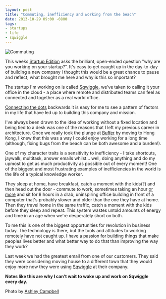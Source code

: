 ```yaml
---
layout: post
title: "Commuting, inefficiency and working from the beach"
date: 2013-10-29 09:00 -0800
tags:
- startups
- life
- sqwiggle
---
```


![Commuting](/images/commuting.jpg)

This weeks [Startup Edition](bit.ly/1eFpetV) asks the brilliant, open-ended question "why are you working on your startup?". It's easy to get caught up in the day-to-day of building a new company I thought this would be a great chance to pause and reflect, what brought me here and why is this so important?

The startup I'm working on is called [Sqwiggle](https://www.sqwiggle.com), we've taken to calling it your office in the cloud - a place where remote and distributed teams can feel as connected and together as a real world office.

[Connecting the dots](http://news.stanford.edu/news/2005/june15/jobs-061505.html) backwards it is easy for me to see a pattern of factors in my life that have led up to building this company and mission.

I've always been drawn to the idea of working without a fixed location and being tied to a desk was one of the reasons that I left my previous career in architecture. Once we really took the plunge at [Buffer](http://techcrunch.com/2011/12/20/sharing-scheduler-app-buffer-raises-400000-gets-kicked-out-of-us/) by moving to Hong Kong, I knew that this was a way I could enjoy working for a long time (although, fixing bugs from the beach can be both awesome and a burden!).

One of my character traits is a sensitivity to inefficiency - I take shortcuts, jaywalk, multitask, answer emails whilst... well, doing anything and do my upmost to get as much productivity as possible out of every moment! One of the biggest and most frustrating examples of inefficiencies in the world is the life of a typical knowledge worker.

They sleep at home, have breakfast, catch a moment with the kids(?) and then head out the door - commute to work, sometimes taking an hour [or more](http://en.wikipedia.org/wiki/China_National_Highway_110_traffic_jam) and sit for 8 hours in a drab, uninspiring office building in front of a computer that's probably slower and older than the one they have at home. Then they travel home in the same traffic, catch a moment with the kids before they sleep and repeat. This system wastes untold amounts of energy and time in an age when we're desperately short on both.

To me this is one of the biggest opportunities for revolution in business today. The technology is there, but the tools and attitudes to working remotely have not caught up. I have a passion for building things that make peoples lives better and what better way to do that than improving the way they work?

Last week we had the greatest email from one of our customers. They said they were considering moving house to a different town that they would enjoy more now they were using [Sqwiggle](https://www.sqwiggle.com) at their company.

**Notes like this are why I can't wait to wake up and work on Sqwiggle every day.**

<p class="caption">Photo by <a href="http://www.flickr.com/photos/ashleycampbellphotography/">Ashley Campbell</a></p>
